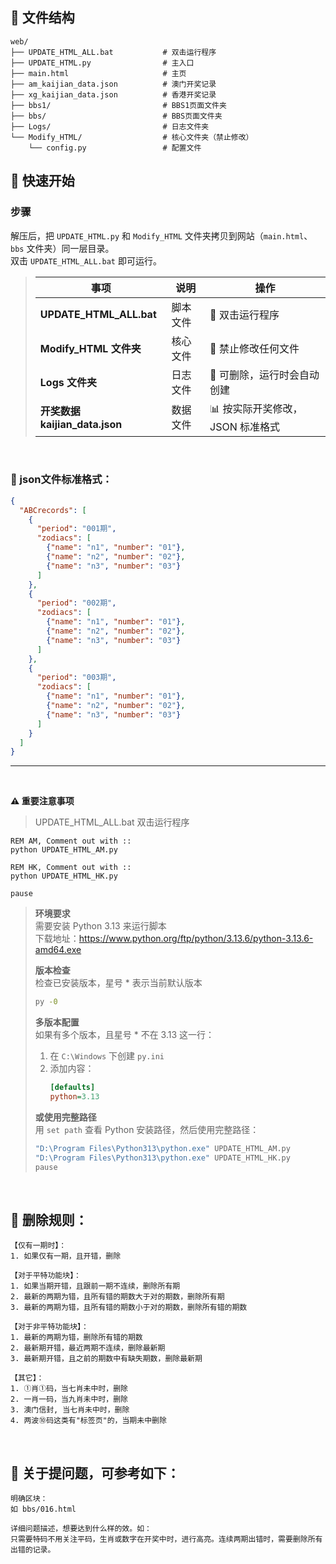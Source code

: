## 📁 文件结构
```
web/
├── UPDATE_HTML_ALL.bat           # 双击运行程序 
├── UPDATE_HTML.py                # 主入口
├── main.html                     # 主页
├── am_kaijian_data.json          # 澳门开奖记录
├── xg_kaijian_data.json          # 香港开奖记录
├── bbs1/                         # BBS1页面文件夹
├── bbs/                          # BBS页面文件夹
├── Logs/                         # 日志文件夹
└── Modify_HTML/                  # 核心文件夹（禁止修改）
    └── config.py                 # 配置文件
```

## 🚀 快速开始

### 步骤
解压后，把 `UPDATE_HTML.py` 和 `Modify_HTML` 文件夹拷贝到网站（`main.html`、`bbs` 文件夹）同一层目录。  
双击 `UPDATE_HTML_ALL.bat` 即可运行。

 
> | 事项 | 说明 | 操作 |
> |------|------|------|
> | **UPDATE_HTML_ALL.bat** | 脚本文件 | 📍 双击运行程序 |
> | **Modify_HTML 文件夹** | 核心文件 | 🚫 禁止修改任何文件 |
> | **Logs 文件夹** | 日志文件 | 📁 可删除，运行时会自动创建 |
> | **开奖数据 kaijian_data.json** | 数据文件 | 📊 按实际开奖修改，JSON 标准格式 |

<br/>

### 🐬 json文件标准格式：
```json
{
  "ABCrecords": [
    {
      "period": "001期",
      "zodiacs": [
        {"name": "n1", "number": "01"},
        {"name": "n2", "number": "02"},
        {"name": "n3", "number": "03"}
      ]
    },
    {
      "period": "002期",
      "zodiacs": [
        {"name": "n1", "number": "01"},
        {"name": "n2", "number": "02"},
        {"name": "n3", "number": "03"}
      ]
    },
    {
      "period": "003期",
      "zodiacs": [
        {"name": "n1", "number": "01"},
        {"name": "n2", "number": "02"},
        {"name": "n3", "number": "03"}
      ]
    }
  ]
}
```

-----------------------

<br/>

**⚠️ 重要注意事项**
> UPDATE_HTML_ALL.bat 双击运行程序 
```
REM AM, Comment out with ::
python UPDATE_HTML_AM.py

REM HK, Comment out with :: 
python UPDATE_HTML_HK.py

pause
```

> **环境要求**  
> 需要安装 Python 3.13 来运行脚本  
> 下载地址：https://www.python.org/ftp/python/3.13.6/python-3.13.6-amd64.exe
> 
> **版本检查**  
> 检查已安装版本，星号 * 表示当前默认版本  
> ```cmd
> py -0
> ```
> 
> **多版本配置**  
> 如果有多个版本，且星号 * 不在 3.13 这一行：
> 1. 在 `C:\Windows` 下创建 `py.ini`
> 2. 添加内容：
>    ```ini
>    [defaults]
>    python=3.13
>    ```
> 
> **或使用完整路径**  
> 用 `set path` 查看 Python 安装路径，然后使用完整路径：  
> ```bash
> "D:\Program Files\Python313\python.exe" UPDATE_HTML_AM.py
> "D:\Program Files\Python313\python.exe" UPDATE_HTML_HK.py
> pause
> ```



<br/>  

## 🧬 删除规则：
```
【仅有一期时】：
1. 如果仅有一期，且开错，删除

【对于平特功能块】：
1. 如果当期开错，且跟前一期不连续，删除所有期
2. 最新的两期为错，且所有错的期数大于对的期数，删除所有期
3. 最新的两期为错，且所有错的期数小于对的期数，删除所有错的期数

【对于非平特功能块】：
1. 最新的两期为错，删除所有错的期数
2. 最新期开错，最近两期不连续，删除最新期
3. 最新期开错，且之前的期数中有缺失期数，删除最新期

【其它】：
1. ①肖①码，当七肖未中时，删除
2. 一肖一码，当九肖未中时，删除
3. 澳门信封, 当七肖未中时，删除
4. 两波⑩码这类有"标签页"的，当期未中删除
```

<br/>

## 📝 关于提问题，可参考如下：
```
明确区块：
如 bbs/016.html

详细问题描述，想要达到什么样的效。如：
只需要特码不用关注平码，生肖或数字在开奖中时，进行高亮。连续两期出错时，需要删除所有出错的记录。

```

